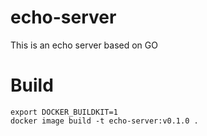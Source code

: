 # echo-server
This is an echo server based on GO

# Build
```
export DOCKER_BUILDKIT=1
docker image build -t echo-server:v0.1.0 .
```
